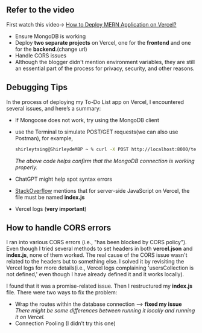 
## Refer to the video
First watch this video-> [How to Deploy MERN Application on Vercel?](https://www.youtube.com/watch?v=Cfi0mymfKiA)
- Ensure MongoDB is working
- Deploy **two separate projects** on Vercel, one for the **frontend** and one for the **backend**.(change url)
- Handle CORS issues
- Although the blogger didn't mention environment variables, they are still an essential part of the process for privacy, security, and other reasons.

## Debugging Tips
In the process of deploying my To-Do List app on Vercel, I encountered several issues, and here’s a summary:

- If Mongoose does not work, try using the MongoDB client
- use the Terminal to simulate POST/GET requests(we can also use Postman), for example,
  ```sh
  shirleytsing@ShirleydeMBP ~ % curl -X POST http://localhost:8000/test
  ```
  *The above code helps confirm that the MongoDB connection is working properly.*
- ChatGPT might help spot syntax errors
- [StackOverflow](https://stackoverflow.com/questions/72584745/having-problem-deploying-express-server-on-vercel-404-page-not-found) mentions that for server-side JavaScript on Vercel, the file must be named **index.js**

- Vercel logs (**very important**)

## How to handle CORS errors
I ran into various CORS errors (i.e., "has been blocked by CORS policy"). Even though I tried several methods to set headers in both **vercel.json** and **index.js**, none of them worked. The real cause of the CORS issue wasn't related to the headers but to something else. I solved it by revisiting the Vercel logs for more details(i.e., Vercel logs complaining 'usersCollection is not defined,' even though I have already defined it and it works locally).

I found that it was a promise-related issue. Then I restructured my **index.js** file.
There were two ways to fix the problem:
- Wrap the routes within the database connection --> **fixed my issue**
*There might be some differences between running it locally and running it on Vercel.*
- Connection Pooling (I didn’t try this one)
